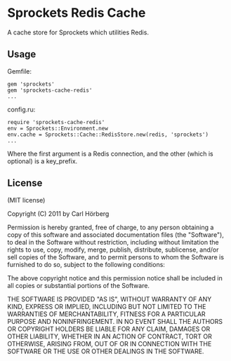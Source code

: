Sprockets Redis Cache
====================

A cache store for Sprockets which utilities Redis. 

Usage
-----

Gemfile:

    gem 'sprockets'
    gem 'sprockets-cache-redis'
    ...

config.ru:

    require 'sprockets-cache-redis'
    env = Sprockets::Environment.new
    env.cache = Sprockets::Cache::RedisStore.new(redis, 'sprockets')
    ...

Where the first argument is a Redis connection, and the other (which is optional) is a key_prefix.

License
-------
(MIT license)

Copyright (C) 2011 by Carl Hörberg

Permission is hereby granted, free of charge, to any person obtaining a copy
of this software and associated documentation files (the "Software"), to deal
in the Software without restriction, including without limitation the rights
to use, copy, modify, merge, publish, distribute, sublicense, and/or sell
copies of the Software, and to permit persons to whom the Software is
furnished to do so, subject to the following conditions:

The above copyright notice and this permission notice shall be included in
all copies or substantial portions of the Software.

THE SOFTWARE IS PROVIDED "AS IS", WITHOUT WARRANTY OF ANY KIND, EXPRESS OR
IMPLIED, INCLUDING BUT NOT LIMITED TO THE WARRANTIES OF MERCHANTABILITY,
FITNESS FOR A PARTICULAR PURPOSE AND NONINFRINGEMENT. IN NO EVENT SHALL THE
AUTHORS OR COPYRIGHT HOLDERS BE LIABLE FOR ANY CLAIM, DAMAGES OR OTHER
LIABILITY, WHETHER IN AN ACTION OF CONTRACT, TORT OR OTHERWISE, ARISING FROM,
OUT OF OR IN CONNECTION WITH THE SOFTWARE OR THE USE OR OTHER DEALINGS IN
THE SOFTWARE.

